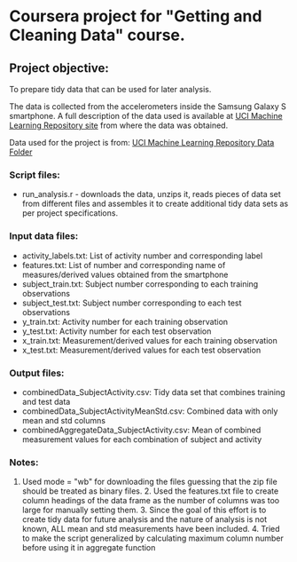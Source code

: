 # Coursera project for "Getting and Cleaning Data" course.
 
## Project objective: 
  To prepare tidy data that can be used for later analysis.

  The data is collected from the accelerometers inside the Samsung Galaxy S smartphone. 
  A full description of the data used is available at [UCI Machine Learning Repository site](http://archive.ics.uci.edu/ml/datasets/Human+Activity+Recognition+Using+Smartphones) from where the data was obtained. 

  Data used for the project is from: [UCI Machine Learning Repository Data Folder](https://d396qusza40orc.cloudfront.net/getdata%2Fprojectfiles%2FUCI%20HAR%20Dataset.zip)
   
### Script files:
  * run_analysis.r  - downloads the data, unzips it, reads pieces of data set from different files and assembles it to create additional tidy data sets as per project specifications. 
                         
### Input data files: 
  * activity_labels.txt: List of activity number and corresponding label
  * features.txt:        List of number and corresponding name of measures/derived values obtained from the smartphone 
  * subject_train.txt:   Subject number corresponding to each training observations
  * subject_test.txt:    Subject number corresponding to each test observations
  * y_train.txt:         Activity number for each training observation
  * y_test.txt:          Activity number for each test observation
  * x_train.txt:         Measurement/derived values for each training observation
  * x_test.txt:          Measurement/derived values for each test observation

### Output files:
  * combinedData_SubjectActivity.csv:          Tidy data set that combines training and test data 
  * combinedData_SubjectActivityMeanStd.csv:   Combined data with only mean and std columns
  * combinedAggregateData_SubjectActivity.csv: Mean of combined measurement values for each combination of subject and activity

### Notes:
  1. Used mode = "wb" for downloading the files guessing that the zip file should be treated as binary files. 
	2. Used the features.txt file to create column headings of the data frame as the number of columns was too large for manually setting them.
	3. Since the goal of this effort is to create tidy data for future analysis and the nature of analysis is not known, ALL mean and std measurements have been included.
	4. Tried to make the script generalized by calculating maximum column number before using it in aggregate function
	
